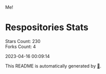 Me!

# Respositories Stats
Stars Count: 230  
Forks Count: 4

2023-04-16 00:09:14  

This README is automatically generated by [🐰](https://github.com/rnitta/rnitta).
